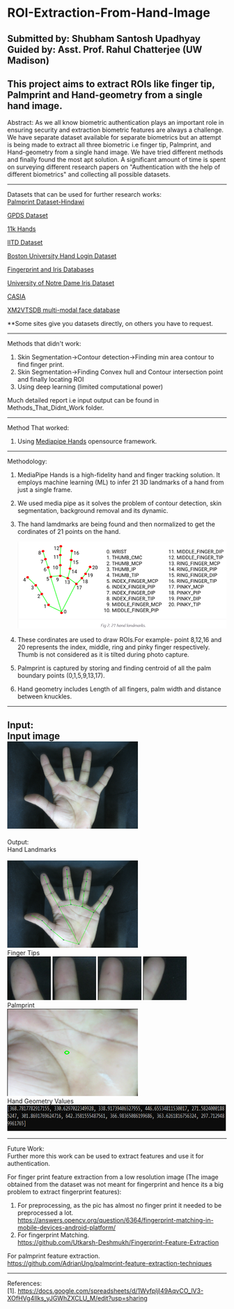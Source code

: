 # ROI-Extraction-From-Hand-Image
Submitted by: Shubham Santosh Upadhyay<br>
Guided by: Asst. Prof. Rahul Chatterjee (UW Madison)<br>
------------------------------------------------------------------------------------------
This project aims to extract ROIs like finger tip, Palmprint and Hand-geometry from a single hand image.
------------------------------------------------------------------------------------------

Abstract:
As we all know biometric authentication plays an important role in ensuring security and extraction biometric features are always a challenge. We have separate dataset available for separate biometrics but an attempt is being made to extract all three biometric i.e finger tip, Palmprint, and Hand-geometry from a single hand image. We have tried different methods and finally found the most apt solution. A significant amount of time is spent on surveying different research papers on "Authentication with the help of different biometrics" and collecting all possible datasets.

------------------------------------------------------------------------------------------
Datasets that can be used for further research works:<br>
[Palmprint Dataset-Hindawi](https://staffusm-my.sharepoint.com/personal/shahrel_usm_my/_layouts/15/onedrive.aspx?id=%2Fpersonal%2Fshahrel%5Fusm%5Fmy%2FDocuments%2FResearch%5FData%2FIBGHT%5FGroundtruth&originalPath=aHR0cHM6Ly9zdGFmZnVzbS1teS5zaGFyZXBvaW50LmNvbS86ZjovZy9wZXJzb25hbC9zaGFocmVsX3VzbV9teS9FbF9kblQ5bmF1QlBwQS0yYmdWT2ZMMEJxLVNUcWg2V2k0M2M1eFZKVl9ZR2x3P3J0aW1lPXNlZ0FHUDhhMlVn)

[GPDS Dataset](https://gpds.ulpgc.es/)

[11k Hands](https://sites.google.com/view/11khands)

[IITD Dataset](https://www4.comp.polyu.edu.hk/~csajaykr/IITD/Database_Palm.htm)

[Boston University Hand Login Dataset](http://vip.bu.edu/projects/hcis/hand-login/dataset/)

[Fingerprint and Iris Databases](https://www.neurotechnology.com/download.html)

[University of Notre Dame Iris Dataset](https://cvrl.nd.edu/projects/data/)

[CASIA](http://www.cbsr.ia.ac.cn/IrisDatabase.htm)

[XM2VTSDB multi-modal face database](http://www.ee.surrey.ac.uk/CVSSP/xm2vtsdb/)

**Some sites give you datasets directly, on others you have to request.

------------------------------------------------------------------------------------------

Methods that didn't work:
1. Skin Segmentation->Contour detection->Finding min area contour to find finger print.
2. Skin Segmentation->Finding Convex hull and Contour intersection point and finally locating ROI
3. Using deep learning (limited computational power)
 
Much detailed report i.e input output can be found in Methods_That_Didnt_Work folder.

------------------------------------------------------------------------------------------

Method That worked:
1. Using [Mediapipe Hands](https://google.github.io/mediapipe/solutions/hands.html) opensource framework.

------------------------------------------------------------------------------------------

Methodology:

1. MediaPipe Hands is a high-fidelity hand and finger tracking solution. It employs machine learning (ML) to infer 21 3D landmarks of a hand from just a single frame.
2. We used media pipe as it solves the problem of contour detection, skin segmentation, background removal and its dynamic.
3. The hand lamdmarks are being found and then normalized to get the cordinates of 21 points on the hand.

   <img src="images/hand.PNG" height="200" width="500">
4. These cordinates are used to draw ROIs.For example- point 8,12,16 and 20 represents the index, middle, ring and pinky finger respectively. Thumb is not considered as it is tilted during photo capture.
5. Palmprint is captured by storing and finding centroid of all the palm boundary points (0,1,5,9,13,17).
6. Hand geometry includes Length of all fingers, palm width and distance between knuckles.

------------------------------------------------------------------------------------------

Input:<br>
Input image<br>
 <Img src="images/017_1.JPG" height="200" width="300"><br>
------------------------------------------------------------------------------------------
 
Output:<br>
 Hand Landmarks<br>                                
 <img src="images/final.png" height="200" width="300">  <br> 
 Finger Tips<br>
 <img src="images/1.jpg" height="100" width="100"> <img src="images/2.jpg" height="100" width="100"> <img src="images/3.jpg" height="100" width="100"> <img src="images/4.jpg" height="100" width="100"> <br>
 Palmprint<br>
 <img src="images/slicedpalm.png" height="200" width="300"><br>
 Hand Geometry Values<br>
 <img src="images/Hand_Geo_Values.PNG" height="60" width="900"><br>
 
 ------------------------------------------------------------------------------------------
 
 Future Work:<br>
 Further more this work can be used to extract features and use it for authentication.<br>
 
 For finger print feature extraction from a low resolution image (The image obtained from the dataset was not meant for fingerprint and hence its a big problem to extract fingerprint features):<br>
 1. For preprocessing, as the pic has almost no finger print it needed to be preprocessed a lot.<br>
    <https://answers.opencv.org/question/6364/fingerprint-matching-in-mobile-devices-android-platform/><br>
 2. For fingerprint Matching.<br>
    <https://github.com/Utkarsh-Deshmukh/Fingerprint-Feature-Extraction><br>

 For palmprint feature extraction.<br>
    <https://github.com/AdrianUng/palmprint-feature-extraction-techniques><br>
 
 -------------------------------------------------------------------------------------------
 References:<br>
     [1]. <https://docs.google.com/spreadsheets/d/1WyfpljI49AqvCO_lV3-XOfHVg4Ilks_yJGWhZXCLU_M/edit?usp=sharing>
 
 

   

